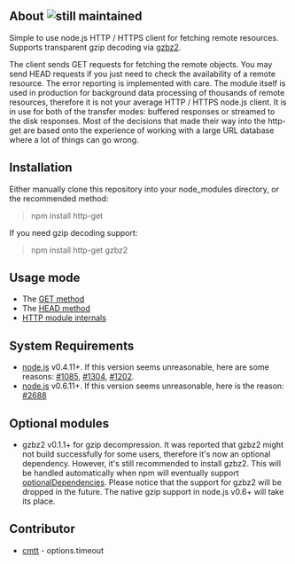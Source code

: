 ## About ![still maintained](http://stillmaintained.com/SaltwaterC/http-get.png)

Simple to use node.js HTTP / HTTPS client for fetching remote resources. Supports transparent gzip decoding via [gzbz2](https://github.com/Woodya/node-gzbz2).

The client sends GET requests for fetching the remote objects. You may send HEAD requests if you just need to check the availability of a remote resource. The error reporting is implemented with care. The module itself is used in production for background data processing of thousands of remote resources, therefore it is not your average HTTP / HTTPS node.js client. It is in use for both of the transfer modes: buffered responses or streamed to the disk responses. Most of the decisions that made their way into the http-get are based onto the experience of working with a large URL database where a lot of things can go wrong.

## Installation

Either manually clone this repository into your node_modules directory, or the recommended method:

> npm install http-get

If you need gzip decoding support:

> npm install http-get gzbz2

## Usage mode

 * The [GET method](https://github.com/SaltwaterC/http-get/wiki/GET-method)
 * The [HEAD method](https://github.com/SaltwaterC/http-get/wiki/HEAD-method)
 * [HTTP module internals](https://github.com/SaltwaterC/http-get/wiki/HTTP-module-internals)

## System Requirements

 * [node.js](http://nodejs.org/) v0.4.11+. If this version seems unreasonable, here are some reasons: [#1085](https://github.com/joyent/node/issues/1085), [#1304](https://github.com/joyent/node/issues/1304), [#1202](https://github.com/joyent/node/issues/1202).
 * [node.js](http://nodejs.org/) v0.6.11+. If this version seems unreasonable, here is the reason: [#2688](https://github.com/joyent/node/pull/2688)

## Optional modules

 * gzbz2 v0.1.1+ for gzip decompression. It was reported that gzbz2 might not build successfully for some users, therefore it's now an optional dependency. However, it's still recommended to install gzbz2. This will be handled automatically when npm will eventually support [optionalDependencies](https://github.com/isaacs/npm/issues/995). Please notice that the support for gzbz2 will be dropped in the future. The native gzip support in node.js v0.6+ will take its place.

## Contributor

 * [cmtt](https://github.com/cmtt) - options.timeout
